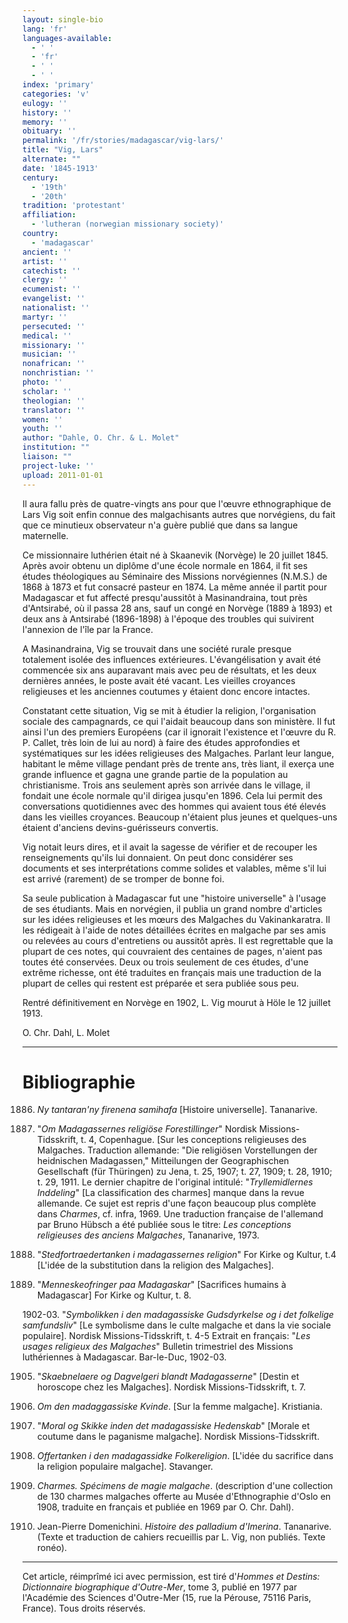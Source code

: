 ```yaml
---
layout: single-bio
lang: 'fr'
languages-available:
  - ' '
  - 'fr'
  - ' '
  - ' '
index: 'primary'
categories: 'v'
eulogy: ''
history: ''
memory: ''
obituary: ''
permalink: '/fr/stories/madagascar/vig-lars/'
title: "Vig, Lars"
alternate: ""
date: '1845-1913'
century:
  - '19th'
  - '20th'
tradition: 'protestant'
affiliation:
  - 'lutheran (norwegian missionary society)'
country:
  - 'madagascar'
ancient: ''
artist: ''
catechist: ''
clergy: ''
ecumenist: ''
evangelist: ''
nationalist: ''
martyr: ''
persecuted: ''
medical: ''
missionary: ''
musician: ''
nonafrican: ''
nonchristian: ''
photo: ''
scholar: ''
theologian: ''
translator: ''
women: ''
youth: ''
author: "Dahle, O. Chr. & L. Molet"
institution: ""
liaison: ""
project-luke: ''
upload: 2011-01-01
---
```




Il aura fallu près de quatre-vingts ans pour que l'œuvre ethnographique de Lars Vig soit enfin connue des malgachisants autres que norvégiens, du fait que ce minutieux observateur n'a guère publié que dans sa langue maternelle.

Ce missionnaire luthérien était né à Skaanevik (Norvège) le 20 juillet 1845. Après avoir obtenu un diplôme d'une école normale en 1864, il fit ses études théologiques au Séminaire des Missions norvégiennes (N.M.S.) de 1868 à 1873 et fut consacré pasteur en 1874. La même année il partit pour Madagascar et fut affecté presqu'aussitôt à Masinandraina, tout près d'Antsirabé, où il passa 28 ans, sauf un congé en Norvège (1889 à 1893) et deux ans à Antsirabé (1896-1898) à l'époque des troubles qui suivirent l'annexion de l'île par la France.

A Masinandraina, Vig se trouvait dans une société rurale presque totalement isolée des influences extérieures. L'évangélisation y avait été commencée six ans auparavant mais avec peu de résultats, et les deux dernières années, le poste avait été vacant. Les vieilles croyances religieuses et les anciennes coutumes y étaient donc encore intactes.

Constatant cette situation, Vig se mit à étudier la religion, l'organisation sociale des campagnards, ce qui l'aidait beaucoup dans son ministère. Il fut ainsi l'un des premiers Européens (car il ignorait l'existence et l'œuvre du R. P. Callet, très loin de lui au nord) à faire des études approfondies et systématiques sur les idées religieuses des Malgaches. Parlant leur langue, habitant le même village pendant près de trente ans, très liant, il exerça une grande influence et gagna une grande partie de la population au christianisme. Trois ans seulement après son arrivée dans le village, il fondait une école normale qu'il dirigea jusqu'en 1896. Cela lui permit des conversations quotidiennes avec des hommes qui avaient tous été élevés dans les vieilles croyances. Beaucoup n'étaient plus jeunes et quelques-uns étaient d'anciens devins-guérisseurs convertis.

Vig notait leurs dires, et il avait la sagesse de vérifier et de recouper les renseignements qu'ils lui donnaient. On peut donc considérer ses documents et ses interprétations comme solides et valables, même s'il lui est arrivé (rarement) de se tromper de bonne foi.

Sa seule publication à Madagascar fut une "histoire universelle" à l'usage de ses étudiants. Mais en norvégien, il publia un grand nombre d'articles sur les idées religieuses et les mœurs des Malgaches du Vakinankaratra. Il les rédigeait à l'aide de notes détaillées écrites en malgache par ses amis ou relevées au cours d'entretiens ou aussitôt après. Il est regrettable que la plupart de ces notes, qui couvraient des centaines de pages, n'aient pas toutes été conservées. Deux ou trois seulement de ces études, d'une extrême richesse, ont été traduites en français mais une traduction de la plupart de celles qui restent est préparée et sera publiée sous peu.

Rentré définitivement en Norvège en 1902, L. Vig mourut à Höle le 12 juillet 1913.

O. Chr. Dahl, L. Molet

---

# Bibliographie

1886. *Ny tantaran'ny firenena samihafa* [Histoire universelle]. Tananarive.

1893. "*Om Madagassernes religiöse Forestillinger*" Nordisk Missions-Tidsskrift, t. 4, Copenhague. [Sur les conceptions religieuses des Malgaches. Traduction allemande: "Die religiösen Vorstellungen der heidnischen Madagassen," Mitteilungen der Geographischen Gesellschaft (für Thüringen) zu Jena, t. 25, 1907; t. 27, 1909; t. 28, 1910; t. 29, 1911. Le dernier chapitre de l'original intitulé: "*Tryllemidlernes Inddeling*" [La classification des charmes] manque dans la revue allemande. Ce sujet est repris d'une façon beaucoup plus complète dans *Charmes*, cf. infra, 1969. Une traduction française de l'allemand par Bruno Hübsch a été publiée sous le titre: *Les conceptions religieuses des anciens Malgaches*, Tananarive, 1973.

1897. "*Stedfortraedertanken i madagassernes religion*" For Kirke og Kultur, t.4 [L'idée de la substitution dans la religion des Malgaches].

1901. "*Menneskeofringer paa Madagaskar*" [Sacrifices humains à Madagascar] For Kirke og Kultur, t. 8.

1902-03. "*Symbolikken i den madagassiske Gudsdyrkelse og i det folkelige samfundsliv*" [Le symbolisme dans le culte malgache et dans la vie sociale populaire]. Nordisk Missions-Tidsskrift, t. 4-5 Extrait en français: "*Les usages religieux des Malgaches*" Bulletin trimestriel des Missions luthériennes à Madagascar. Bar-le-Duc, 1902-03.

1905. "*Skaebnelaere og Dagvelgeri blandt Madagasserne*" [Destin et horoscope chez les Malgaches]. Nordisk Missions-Tidsskrift, t. 7.

1907. *Om den madaggassiske Kvinde*. [Sur la femme malgache]. Kristiania.

1910. "*Moral og Skikke inden det madagassiske Hedenskab*" [Morale et coutume dans le paganisme malgache]. Nordisk Missions-Tidsskrift.

1913. *Offertanken i den madagassidke Folkereligion*. [L'idée du sacrifice dans la religion populaire malgache]. Stavanger.

1969. *Charmes. Spécimens de magie malgache*. (description d'une collection de 130 charmes malgaches offerte au Musée d'Ethnographie d'Oslo en 1908, traduite en français et publiée en 1969 par O. Chr. Dahl).

1971. Jean-Pierre Domenichini. *Histoire des palladium d'Imerina*. Tananarive. (Texte et traduction de cahiers recueillis par L. Vig, non publiés. Texte ronéo).

---

Cet article, réimprîmé ici avec permission, est tiré d'*Hommes et Destins: Dictionnaire biographique d'Outre-Mer*, tome 3, publié en 1977 par l'Académie des Sciences d'Outre-Mer (15, rue la Pérouse, 75116 Paris, France). Tous droits réservés.